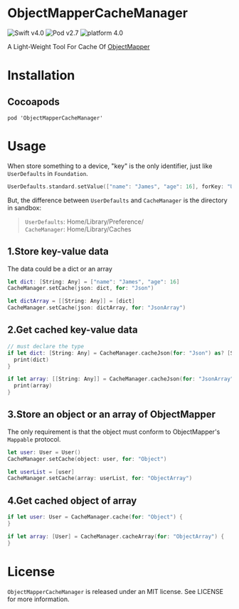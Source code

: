 # ObjectMapperCacheManager
![Swift v4.0](https://img.shields.io/badge/Swift-4.0-orange.svg?style=flat)
![Pod v2.7](https://img.shields.io/badge/Pod-v2.7-blue.svg?style=flat)
![platform 4.0](https://img.shields.io/badge/Platform-iOS-4BC51D.svg?style=flat)

A Light-Weight Tool For Cache Of [ObjectMapper](https://github.com/tristanhimmelman/ObjectMapper)

# Installation
## Cocoapods
```
pod 'ObjectMapperCacheManager'
```

# Usage
When store something to a device, "key" is the only identifier, just like `UserDefaults` in `Foundation`.

``` swift
UserDefaults.standard.setValue(["name": "James", "age": 16], forKey: "User")
```
But, the difference between `UserDefaults` and `CacheManager` is the directory in sandbox:
>`UserDefaults`: Home/Library/Preference/  
>`CacheManager`: Home/Library/Caches

## 1.Store key-value data
The data could be a dict or an array

``` swift
let dict: [String: Any] = ["name": "James", "age": 16]
CacheManager.setCache(json: dict, for: "Json")

let dictArray = [[String: Any]] = [dict]
CacheManager.setCache(json: dictArray, for: "JsonArray")
```

## 2.Get cached key-value data
``` swift
// must declare the type
if let dict: [String: Any] = CacheManager.cacheJson(for: "Json") as? [String: Any]{  
  print(dict)
}

if let array: [[String: Any]] = CacheManager.cacheJson(for: "JsonArray") as? [String: Any]{  
  print(array)
}
```

## 3.Store an object or an array of ObjectMapper
The only requirement is that the object must conform to ObjectMapper's `Mappable` protocol.

``` swift
let user: User = User()
CacheManager.setCache(object: user, for: "Object")

let userList = [user]
CacheManager.setCache(array: userList, for: "ObjectArray")
```
## 4.Get cached object of array

``` swift
if let user: User = CacheManager.cache(for: "Object") {
}

if let array: [User] = CacheManager.cacheArray(for: "ObjectArray") {
}

```

# License
`ObjectMapperCacheManager` is released under an MIT license. See LICENSE for more information.
